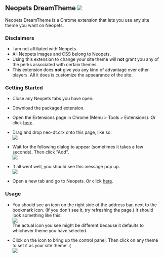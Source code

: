 ## Neopets DreamTheme ![](http://i.imgur.com/CaRRqQo.png)

Neopets DreamTheme is a Chrome extension that lets you use any site theme you want on Neopets.

### Disclaimers
* I am not affiliated with Neopets.
* All Neopets images and CSS belong to Neopets.
* Using this extension to change your site theme will **not** grant you any of the perks associated with certain themes.
* This extension does **not** give you any kind of advantage over other players. All it does is customize the appearance of the site.

### Getting Started
* Close any Neopets tabs you have open.
* Download the packaged extension.
* Open the Extensions page in Chrome (Menu > Tools > Extensions). Or click [here](chrome://extensions/).
* Drag and drop neo-dt.crx onto this page, like so:  
![](http://i.imgur.com/FjcHC1F.png)

* Wait for the following dialog to appear (sometimes it takes a few seconds). Then click "Add".  
![](http://i.imgur.com/XL68lCl.png)

* If all went well, you should see this message pop up.  
![](http://i.imgur.com/GB1YkZi.png)

* Open a new tab and go to Neopets. Or click <a href="http://www.neopets.com/" target="_blank">here</a>.

### Usage
* You should see an icon on the right side of the address bar, next to the bookmark icon. (If you don't see it, try refreshing the page.) It should look something like this:  
![](http://i.imgur.com/sPJuQF0.png)  
The actual icon you see might be different because it defaults to whichever theme you have selected.

* Click on the icon to bring up the control panel. Then click on any theme to set it as your site theme! :)  
![](http://i.imgur.com/VdgJHaf.png)
